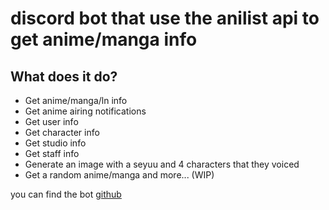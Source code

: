 # discord bot that use the anilist api to get anime/manga info

## What does it do?

- Get anime/manga/ln info
- Get anime airing notifications 
- Get user info
- Get character info
- Get studio info
- Get staff info
- Generate an image with a seyuu and 4 characters that they voiced
- Get a random anime/manga
and more... (WIP)

you can find the bot [github]()